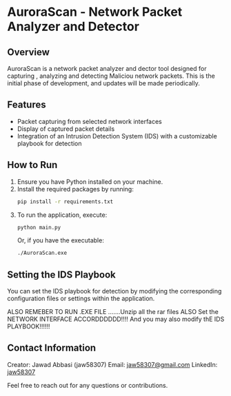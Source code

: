 # AuroraScan - Network Packet Analyzer and Detector

## Overview
AuroraScan is a network packet analyzer and dector  tool designed for capturing , analyzing  and detecting Maliciou network packets. This is the initial phase of development, and updates will be made periodically.

## Features
- Packet capturing from selected network interfaces
- Display of captured packet details
- Integration of an Intrusion Detection System (IDS) with a customizable playbook for detection

## How to Run
1. Ensure you have Python installed on your machine.
2. Install the required packages by running:
   ```bash
   pip install -r requirements.txt
   ```
3. To run the application, execute:
   ```bash
   python main.py
   ```
   Or, if you have the executable:
   ```bash
   ./AuroraScan.exe
   ```

## Setting the IDS Playbook
You can set the IDS playbook for detection by modifying the corresponding configuration files or settings within the application.





ALSO REMEBER TO RUN .EXE FILE .......Unzip all the rar files
ALSO Set the NETWORK INTERFACE ACCORDDDDDD!!!!
And you may also modify thE IDS PLAYBOOK!!!!!!

## Contact Information
Creator: Jawad Abbasi (jaw58307)
Email: jaw58307@gmail.com
LinkedIn: [jaw58307](https://www.linkedin.com/in/jaw58307)

Feel free to reach out for any questions or contributions.
